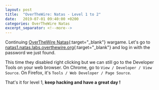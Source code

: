 ```yaml
---
layout: post
title:  "OverTheWire: Natas - Level 1 to 2"
date:   2019-07-01 09:40:00 +0200
categories: OverTheWire Natas
excerpt_separator: <!--more-->
---
```


Continuing [OverTheWire Natas](http://overthewire.org/wargames/natas/){:target="_blank"} wargame.<!--more--> Let's go to [natas1.natas.labs.overthewire.org](http://natas1.natas.labs.overthewire.org){:target="_blank"} and log in with the password we just found. 

This time they disabled right clicking but we can still go to the Developer Tools on your web browser. 
On Chrome, go to `View / Developer / View Source`. On Firefox, it's `Tools / Web Developer / Page Source`.

That's it for level 1, **keep hacking and have a great day !**